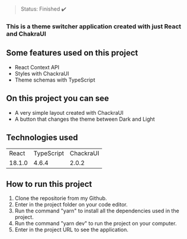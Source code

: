 

> Status: Finished ✔️

### This is a theme switcher application created with just React and ChakraUI

## Some features used on this project

  * React Context API
  * Styles with ChackraUI
  * Theme schemas with TypeScript

## On this project you can see

* A very simple layout created with ChackraUI
* A button that changes the theme between Dark and Light

## Technologies used

<table>
  <tr>
    <td>React</td>
    <td>TypeScript</td>
    <td>ChackraUI</td>
  </tr>
  
  <tr>
    <td>18.1.0</td>
    <td>4.6.4</td>
    <td>2.0.2</td>
  </tr>
</table>

## How to run this project

1) Clone the repositorie from my Github.
2) Enter in the project folder on your code editor.
3) Run the command "yarn" to install all the dependencies used in the project.
4) Run the command "yarn dev" to run the project on your computer.
5) Enter in the project URL to see the application.
